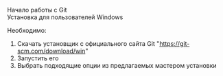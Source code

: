 Начало работы с Git  
Установка для пользователей Windows  

Необходимо:
1. Скачать установщик с официального сайта Git "https://git-scm.com/download/win"
2. Запустить его
3. Выбрать подходящие опции из предлагаемых мастером установки
